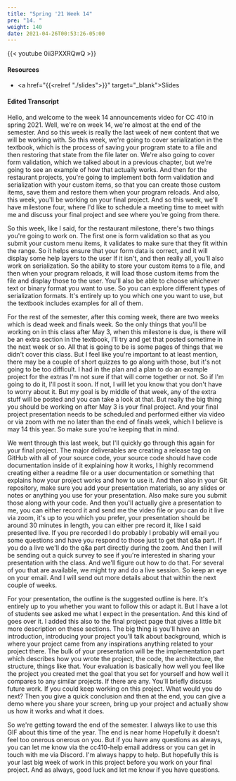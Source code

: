 ```yaml
---
title: "Spring '21 Week 14"
pre: "14. "
weight: 140
date: 2021-04-26T00:53:26-05:00
---
```


{{< youtube 0ii3PXXRQwQ >}}

#### Resources

* <a href="{{<relref "./slides">}}" target="_blank">Slides</a>

#### Edited Transcript

Hello, and welcome to the week 14 announcements video for CC 410 in spring 2021. Well, we're on week 14, we're almost at the end of the semester. And so this week is really the last week of new content that we will be working with. So this week, we're going to cover serialization in the textbook, which is the process of saving your program state to a file and then restoring that state from the file later on. We're also going to cover form validation, which we talked about in a previous chapter, but we're going to see an example of how that actually works. And then for the restaurant projects, you're going to implement both form validation and serialization with your custom items, so that you can create those custom items, save them and restore them when your program reloads. And also, this week, you'll be working on your final project. And so this week, we'll have milestone four, where I'd like to schedule a meeting time to meet with me and discuss your final project and see where you're going from there. 

So this week, like I said, for the restaurant milestone, there's two things you're going to work on. The first one is form validation so that as you submit your custom menu items, it validates to make sure that they fit within the range. So it helps ensure that your form data is correct, and it will display some help layers to the user If it isn't, and then really all, you'll also work on serialization. So the ability to store your custom items to a file, and then when your program reloads, it will load those custom items from the file and display those to the user. You'll also be able to choose whichever text or binary format you want to use. So you can explore different types of serialization formats. It's entirely up to you which one you want to use, but the textbook includes examples for all of them. 

For the rest of the semester, after this coming week, there are two weeks which is dead week and finals week. So the only things that you'll be working on in this class after May 3, when this milestone is due, is there will be an extra section in the textbook, I'll try and get that posted sometime in the next week or so. All that is going to be is some pages of things that we didn't cover this class. But I feel like you're important to at least mention, there may be a couple of short quizzes to go along with those, but it's not going to be too difficult. I had in the plan and a plan to do an example project for the extras I'm not sure if that will come together or not. So if I'm going to do it, I'll post it soon. If not, I will let you know that you don't have to worry about it. But my goal is by middle of that week, any of the extra stuff will be posted and you can take a look at that. But really the big thing you should be working on after May 3 is your final project. And your final project presentation needs to be scheduled and performed either via video or via zoom with me no later than the end of finals week, which I believe is may 14 this year. So make sure you're keeping that in mind. 

We went through this last week, but I'll quickly go through this again for your final project. The major deliverables are creating a release tag on GitHub with all of your source code, your source code should have code documentation inside of it explaining how it works, I highly recommend creating either a readme file or a user documentation or something that explains how your project works and how to use it. And then also in your Git repository, make sure you add your presentation materials, so any slides or notes or anything you use for your presentation. Also make sure you submit those along with your code. And then you'll actually give a presentation to me, you can either record it and send me the video file or you can do it live via zoom, it's up to you which you prefer, your presentation should be around 30 minutes in length, you can either pre record it, like I said presented live. If you pre recorded I do probably I probably will email you some questions and have you respond to those just to get that q&a part. If you do a live we'll do the q&a part directly during the zoom. And then I will be sending out a quick survey to see if you're interested in sharing your presentation with the class. And we'll figure out how to do that. For several of you that are available, we might try and do a live session. So keep an eye on your email. And I will send out more details about that within the next couple of weeks. 

For your presentation, the outline is the suggested outline is here. It's entirely up to you whether you want to follow this or adapt it. But I have a lot of students see asked me what I expect in the presentation. And this kind of goes over it. I added this also to the final project page that gives a little bit more description on these sections. The big thing is you'll have an introduction, introducing your project you'll talk about background, which is where your project came from any inspirations anything related to your project there. The bulk of your presentation will be the implementation part which describes how you wrote the project, the code, the architecture, the structure, things like that. Your evaluation is basically how well you feel like the project you created met the goal that you set for yourself and how well it compares to any similar projects. If there are any. You'll briefly discuss future work. If you could keep working on this project. What would you do next? Then you give a quick conclusion and then at the end, you can give a demo where you share your screen, bring up your project and actually show us how it works and what it does. 

So we're getting toward the end of the semester. I always like to use this GIF about this time of the year. The end is near home Hopefully it doesn't feel too onerous onerous on you. But if you have any questions as always, you can let me know via the cc410-help email address or you can get in touch with me via Discord. I'm always happy to help. But hopefully this is your last big week of work in this project before you work on your final project. And as always, good luck and let me know if you have questions. 

